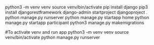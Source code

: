 python3 -m venv venv
source venv/bin/activate
pip install django
pip3 install djangorestframework
django-admin startproject djangoproject .
python manage.py runserver
python manage.py startapp home
python manage.py startapp participant
python3 manage.py makemigrations

#To activate venv and run app
python3 -m venv venv
source venv/bin/activate
python manage.py runserver
